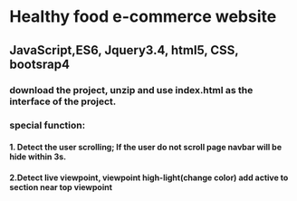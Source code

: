# Healthy food e-commerce website

## JavaScript,ES6, Jquery3.4, html5, CSS, bootsrap4

### download the project, unzip and use index.html as the interface of the project.

### special function:

#### 1. Detect the user scrolling; If the user do not scroll page navbar will be hide within 3s.

#### 2.Detect live viewpoint, viewpoint high-light(change color) add active to section near top viewpoint